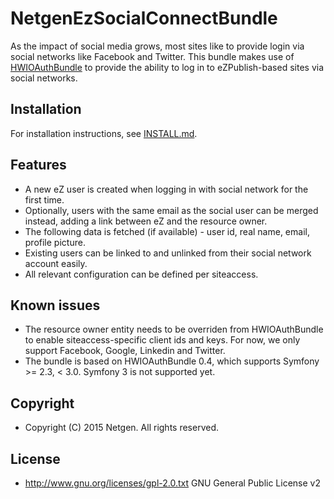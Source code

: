 # NetgenEzSocialConnectBundle
As the impact of social media grows, most sites like to provide login via social networks like Facebook and Twitter.
This bundle makes use of [HWIOAuthBundle](https://github.com/hwi/HWIOAuthBundle) to provide the ability to log in to eZPublish-based sites via social networks.

## Installation
For installation instructions, see [INSTALL.md](https://github.com/netgen/NetgenEzSocialConnectBundle/blob/master/INSTALL.md).

## Features
* A new eZ user is created when logging in with social network for the first time.
* Optionally, users with the same email as the social user can be merged instead, adding a link between eZ and the resource owner.
* The following data is fetched (if available) - user id, real name, email, profile picture.
* Existing users can be linked to and unlinked from their social network account easily.
* All relevant configuration can be defined per siteaccess.

## Known issues
* The resource owner entity needs to be overriden from HWIOAuthBundle to enable siteaccess-specific client ids and keys.
  For now, we only support Facebook, Google, Linkedin and Twitter.
* The bundle is based on HWIOAuthBundle 0.4, which supports Symfony >= 2.3, < 3.0. Symfony 3 is not supported yet.

## Copyright
* Copyright (C) 2015 Netgen. All rights reserved.

## License
* http://www.gnu.org/licenses/gpl-2.0.txt GNU General Public License v2
